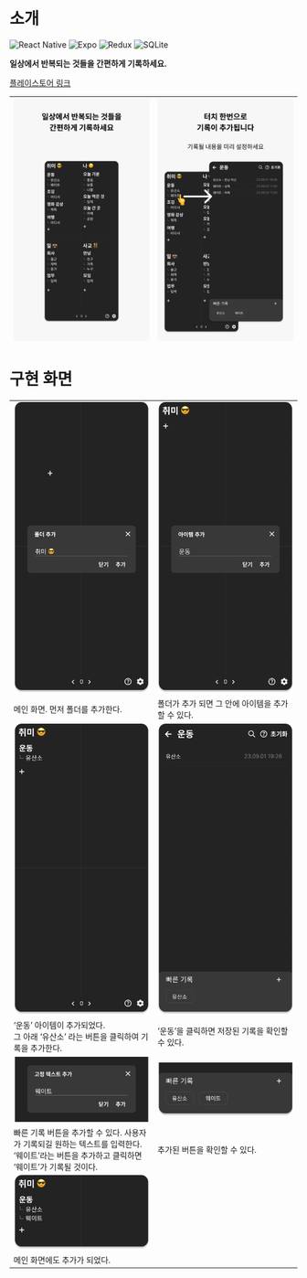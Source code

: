 # 소개

![React Native](https://img.shields.io/badge/react_native-%2320232a.svg?style=for-the-badge&logo=react&logoColor=%2361DAFB)
![Expo](https://img.shields.io/badge/expo-1C1E24?style=for-the-badge&logo=expo&logoColor=#D04A37)
![Redux](https://img.shields.io/badge/redux-%23593d88.svg?style=for-the-badge&logo=redux&logoColor=white)
![SQLite](https://img.shields.io/badge/sqlite-%2307405e.svg?style=for-the-badge&logo=sqlite&logoColor=white)

**일상에서 반복되는 것들을 간편하게 기록하세요.**

[플레이스토어 링크](https://play.google.com/store/apps/details?id=com.kfstudio.onetouchlife)

| ![Surface Pro 8 - 1.png](./readme/Surface_Pro_8_-_1.png) | ![Surface Pro 8 - 3.png](./readme/Surface_Pro_8_-_3.png) |
| -------------------------------------------------------- | -------------------------------------------------------- |

# 구현 화면

<table>
  <tr>
    <td width="50%"><img src="./readme/AppIntroKOR1.png" width="300"/></td>
    <td width="50%"><img src="./readme/AppIntroKOR1_(1).png" width="300"/></td>
  </tr>
  <tr>
    <td>메인 화면. 먼저 폴더를 추가한다.</td>
    <td>폴더가 추가 되면 그 안에 아이템을 추가할 수 있다.</td>
  </tr>
  <tr>
    <td><img src="./readme/AppIntroKOR1_(4).png" width="300"/></td>
    <td><img src="./readme/AppIntroKOR2.png" width="300"/></td>
  </tr>
  <tr>
    <td>‘운동’ 아이템이 추가되었다.<br/>그 아래 ‘유산소’ 라는 버튼을 클릭하여 기록을 추가한다.</td>
    <td>‘운동’을 클릭하면 저장된 기록을 확인할 수 있다.</td>
  </tr>
  <tr>
    <td><img src="./readme/AppIntroKOR2_(1).png" width="300"/></td>
    <td><img src="./readme/AppIntroKOR2_(2).png" width="300"/></td>
  </tr>
  <tr>
    <td>빠른 기록 버튼을 추가할 수 있다. 사용자가 기록되길 원하는 텍스트를 입력한다. ‘웨이트’라는 버튼을 추가하고 클릭하면 ‘웨이트’가 기록될 것이다.</td>
    <td>추가된 버튼을 확인할 수 있다.</td>
  </tr>
  <tr>
    <td><img src="./readme/AppIntroKOR1_(2).png" width="300"/></td>
    <td></td>
  </tr>
  <tr>
    <td>메인 화면에도 추가가 되었다.</td>
    <td></td>
  </tr>
</table>
